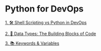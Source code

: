 # Python for DevOps

[1.  🛠️ Shell Scripting vs Python in DevOps](https://github.com/SereneSyntax04/python-for-devops/blob/main/shellVSpython.md#-when-to-use-shell-scripting)

[2.  🧱 Data Types: The Building Blocks of Code](https://github.com/SereneSyntax04/python-for-devops/blob/main/datatypes.md)

[3.  📚 Keywords & Variables](https://github.com/SereneSyntax04/python-for-devops/blob/main/keywordVar.md)

